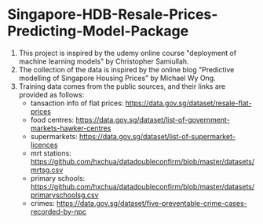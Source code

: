 # Singapore-HDB-Resale-Prices-Predicting-Model-Package

1. This project is inspired by the udemy online course "deployment of machine learning models" by Christopher Samiullah.
2. The collection of the data is inspired by the online blog "Predictive modelling of Singapore Housing Prices" by Michael Wy Ong.
3. Training data comes from the public sources, and their links are provided as follows:
    * tansaction info of flat prices: https://data.gov.sg/dataset/resale-flat-prices 
    * food centres: https://data.gov.sg/dataset/list-of-government-markets-hawker-centres
    * supermarkets: https://data.gov.sg/dataset/list-of-supermarket-licences
    * mrt stations: https://github.com/hxchua/datadoubleconfirm/blob/master/datasets/mrtsg.csv
    * primary schools: https://github.com/hxchua/datadoubleconfirm/blob/master/datasets/primaryschoolsg.csv
    * crimes: https://data.gov.sg/dataset/five-preventable-crime-cases-recorded-by-npc
  
